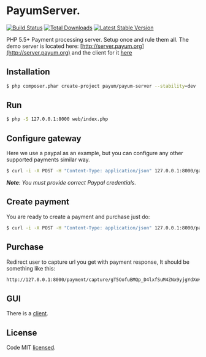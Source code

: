 # PayumServer.
[![Build Status](https://travis-ci.org/Payum/PayumServer.png?branch=master)](https://travis-ci.org/Payum/PayumServer)
[![Total Downloads](https://poser.pugx.org/payum/payum-server/d/total.png)](https://packagist.org/packages/payum/payum-server)
[![Latest Stable Version](https://poser.pugx.org/payum/payum-server/version.png)](https://packagist.org/packages/payum/payum-server)

PHP 5.5+ Payment processing server. Setup once and rule them all. The demo server is located here: [http://server.payum.org](http://server.payum.org) and the client for it [here](http://server.payum.org/client/index.html#/app/settings?api=http:%2F%2Fserver.payum.org)

## Installation

```bash
$ php composer.phar create-project payum/payum-server --stability=dev
```

## Run

```bash
$ php -S 127.0.0.1:8000 web/index.php
```

## Configure gateway

Here we use a paypal as an example, but you can configure any other supported payments similar way.

```bash
$ curl -i -X POST -H "Content-Type: application/json" 127.0.0.1:8000/gateways -d  '{"gatewayName": "paypal", "factoryName": "paypal_express_checkout", "config": {"username": "foo", "password": "bar", "signature": "baz", "sandbox": true}}'
```

_**Note**: You must provide correct Paypal credentials._

## Create payment
 
You are ready to create a payment and purchase just do:

```bash
$ curl -i -X POST -H "Content-Type: application/json" 127.0.0.1:8000/payments -d  '{"gatewayName": "paypal", "totalAmount": 123, "currenctCode": "USD"}'
```

## Purchase

Redirect user to capture url you get with payment response, It should be something like this:

```bash
http://127.0.0.1:8000/payment/capture/gT5OofuBMQp_D4lxfSuM4ZNx9yjgYdXoK96yiTsKHOI
```

## GUI

There is a [client](https://github.com/Payum/PayumServerUI).    

## License

Code MIT [licensed](LICENSE.md).